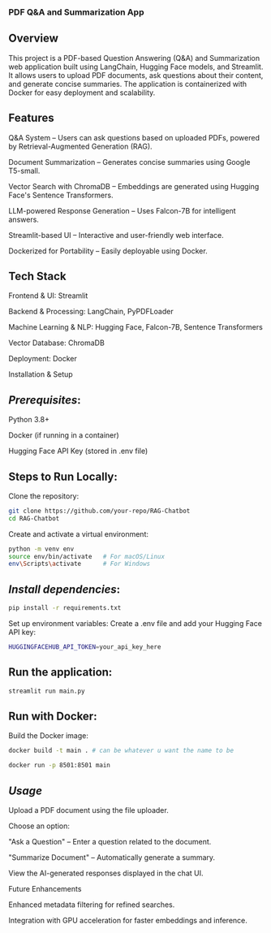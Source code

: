 ### **PDF Q&A and Summarization App**

## **Overview**

This project is a PDF-based Question Answering (Q&A) and Summarization web application built using LangChain, Hugging Face models, and Streamlit. It allows users to upload PDF documents, ask questions about their content, and generate concise summaries. The application is containerized with Docker for easy deployment and scalability.

## **Features**

Q&A System – Users can ask questions based on uploaded PDFs, powered by Retrieval-Augmented Generation (RAG).

Document Summarization – Generates concise summaries using Google T5-small.

Vector Search with ChromaDB – Embeddings are generated using Hugging Face's Sentence Transformers.

LLM-powered Response Generation – Uses Falcon-7B for intelligent answers.

Streamlit-based UI – Interactive and user-friendly web interface.

Dockerized for Portability – Easily deployable using Docker.

## **Tech Stack**

Frontend & UI: Streamlit

Backend & Processing: LangChain, PyPDFLoader

Machine Learning & NLP: Hugging Face, Falcon-7B, Sentence Transformers

Vector Database: ChromaDB

Deployment: Docker

Installation & Setup

## ***Prerequisites***:

Python 3.8+

Docker (if running in a container)

Hugging Face API Key (stored in .env file)

## **Steps to Run Locally**:

Clone the repository:
```bash
git clone https://github.com/your-repo/RAG-Chatbot
cd RAG-Chatbot
```
Create and activate a virtual environment:
```bash
python -m venv env
source env/bin/activate   # For macOS/Linux
env\Scripts\activate      # For Windows
```

## ***Install dependencies***:
```bash
pip install -r requirements.txt
```
Set up environment variables:
Create a .env file and add your Hugging Face API key:
```bash
HUGGINGFACEHUB_API_TOKEN=your_api_key_here
```

## **Run the application**:
```bash
streamlit run main.py
```

## **Run with Docker**:

Build the Docker image:
```bash
docker build -t main . # can be whatever u want the name to be 
```
```bash
docker run -p 8501:8501 main
```
## ***Usage***

Upload a PDF document using the file uploader.

Choose an option:

"Ask a Question" – Enter a question related to the document.

"Summarize Document" – Automatically generate a summary.

View the AI-generated responses displayed in the chat UI.

Future Enhancements

Enhanced metadata filtering for refined searches.

Integration with GPU acceleration for faster embeddings and inference.
